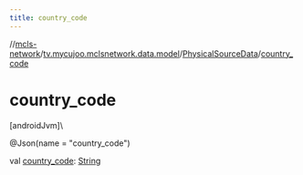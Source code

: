 ```yaml
---
title: country_code
---
```

//[mcls-network](../../../index.html)/[tv.mycujoo.mclsnetwork.data.model](../index.html)/[PhysicalSourceData](index.html)/[country_code](country_code.html)



# country_code



[androidJvm]\




@Json(name = &quot;country_code&quot;)



val [country_code](country_code.html): [String](https://kotlinlang.org/api/latest/jvm/stdlib/kotlin/-string/index.html)




